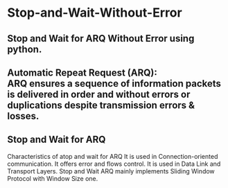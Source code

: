 # Stop-and-Wait-Without-Error
Stop and Wait for ARQ Without Error using python.
------------------------------
Automatic Repeat Request (ARQ):  
ARQ ensures a sequence of information packets is delivered in order and without errors or duplications despite transmission errors & losses.
------------------------------
Stop and Wait for ARQ
-------------------------------------------
Characteristics of atop and wait for ARQ
It is used in Connection-oriented communication.
It offers error and flows control.
It is used in Data Link and Transport Layers.
Stop and Wait ARQ mainly implements Sliding Window Protocol with Window Size one.
